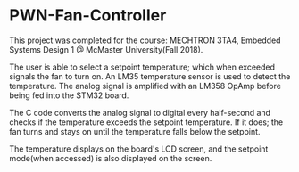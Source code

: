 # PWN-Fan-Controller

This project was completed for the course: MECHTRON 3TA4, Embedded Systems Design 1 @ McMaster University(Fall 2018).

The user is able to select a setpoint temperature; which when exceeded signals the fan to turn on. 
An LM35 temperature sensor is used to detect the temperature. The analog signal is amplified with an LM358 OpAmp before being fed into the STM32 board. 

The C code converts the analog signal to digital every half-second and checks if the temperature exceeds the setpoint temperature. If it does; the fan turns and stays on until the temperature falls below the setpoint. 

The temperature displays on the board's LCD screen, and the setpoint mode(when accessed) is also displayed on the screen.
